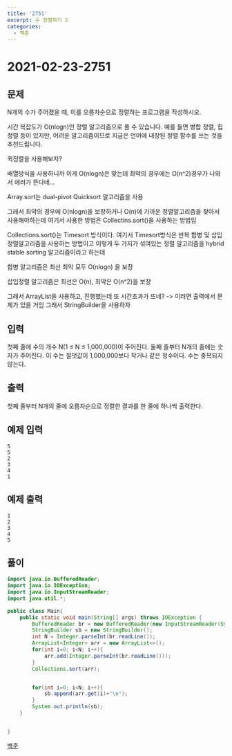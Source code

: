 ```yaml
---
title: '2751'
excerpt: 수 정렬하기 2
categories:
  - 백준
---
```


# 2021-02-23-2751

## 문제

N개의 수가 주어졌을 때, 이를 오름차순으로 정렬하는 프로그램을 작성하시오.

시간 복잡도가 O\(nlogn\)인 정렬 알고리즘으로 풀 수 있습니다. 예를 들면 병합 정렬, 힙 정렬 등이 있지만, 어려운 알고리즘이므로 지금은 언어에 내장된 정렬 함수를 쓰는 것을 추천드립니다.

퀵정렬을 사용해보자?

배열방식을 사용하니까 이게 O\(nlogn\)은 맞는데 최악의 경우에는 O\(n^2\)경우가 나와서 에러가 뜬다네...

Array.sort는 dual-pivot Quicksort 알고리즘을 사용

그래서 최악의 경우에 O\(nlogn\)을 보장하거나 O\(n\)에 가까운 정렬알고리즘을 찾아서 사용해야하는데 여기서 사용한 방법은 Collectins.sort\(\)을 사용하는 방법임

Collections.sort\(\)는 Timesort 방식이다. 여기서 Timesort방식은 반복 합병 및 삽입정렬알고리즘을 사용하는 방법이고 이렇게 두 가지가 섞여있는 정렬 알고리즘을 hybrid stable sorting 알고리즘이라고 하는데

합병 알고리즘은 최선 최악 모두 O\(nlogn\) 을 보장

삽입정렬 알고리즘은 최선은 O\(n\), 최악은 O\(n^2\)을 보장

그래서 ArrayList을 사용하고, 진행했는데 또 시간초과가 뜨네? -&gt; 이러면 출력에서 문제가 있을 거임 그래서 StringBuilder을 사용하자

## 입력

첫째 줄에 수의 개수 N\(1 ≤ N ≤ 1,000,000\)이 주어진다. 둘째 줄부터 N개의 줄에는 숫자가 주어진다. 이 수는 절댓값이 1,000,000보다 작거나 같은 정수이다. 수는 중복되지 않는다.

## 출력

첫째 줄부터 N개의 줄에 오름차순으로 정렬한 결과를 한 줄에 하나씩 출력한다.

## 예제 입력

```text
5
5
2
3
4
1
```

## 예제 출력

```text
1
2
3
4
5
```

## 풀이

```java
import java.io.BufferedReader;
import java.io.IOException;
import java.io.InputStreamReader;
import java.util.*;

public class Main{
    public static void main(String[] args) throws IOException {
        BufferedReader br = new BufferedReader(new InputStreamReader(System.in));
        StringBuilder sb = new StringBuilder();
        int N = Integer.parseInt(br.readLine());
        ArrayList<Integer> arr = new ArrayList<>();
        for(int i=0; i<N; i++){
            arr.add(Integer.parseInt(br.readLine()));
        }
        Collections.sort(arr);


        for(int i=0; i<N; i++){
            sb.append(arr.get(i)+"\n");
        }
        System.out.println(sb);
    }


}
```

[백준](https://www.acmicpc.net/problem/2751)

